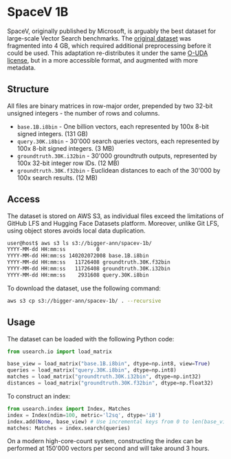# SpaceV 1B

SpaceV, originally published by Microsoft, is arguably the best dataset for large-scale Vector Search benchmarks.
The [original dataset](https://github.com/microsoft/SPTAG/tree/main/datasets/SPACEV1B) was fragmented into 4 GB, which required additional preprocessing before it could be used.
This adaptation re-distributes it under the same [O-UDA license](https://github.com/microsoft/SPTAG/blob/main/datasets/SPACEV1B/LICENSE), but in a more accessible format, and augmented with more metadata.

## Structure

All files are binary matrices in row-major order, prepended by two 32-bit unsigned integers - the number of rows and columns.

- `base.1B.i8bin` - One billion vectors, each represented by 100x 8-bit signed integers. (131 GB)
- `query.30K.i8bin` - 30'000 search queries vectors, each represented by 100x 8-bit signed integers. (3 MB)
- `groundtruth.30K.i32bin` - 30'000 groundtruth outputs, represented by 100x 32-bit integer row IDs. (12 MB)
- `groundtruth.30K.f32bin` - Euclidean distances to each of the 30'000 by 100x search results. (12 MB)

## Access

The dataset is stored on AWS S3, as individual files exceed the limitations of GitHub LFS and Hugging Face Datasets platform.
Moreover, unlike Git LFS, using object stores avoids local data duplication.

```bash
user@host$ aws s3 ls s3://bigger-ann/spacev-1b/
YYYY-MM-dd HH:mm:ss          0 
YYYY-MM-dd HH:mm:ss 140202072008 base.1B.i8bin
YYYY-MM-dd HH:mm:ss   11726408 groundtruth.30K.f32bin
YYYY-MM-dd HH:mm:ss   11726408 groundtruth.30K.i32bin
YYYY-MM-dd HH:mm:ss    2931608 query.30K.i8bin
```

To download the dataset, use the following command:

```bash
aws s3 cp s3://bigger-ann/spacev-1b/ . --recursive
```

## Usage

The dataset can be loaded with the following Python code:

```python
from usearch.io import load_matrix

base_view = load_matrix("base.1B.i8bin", dtype=np.int8, view=True)
queries = load_matrix("query.30K.i8bin", dtype=np.int8)
matches = load_matrix("groundtruth.30K.i32bin", dtype=np.int32)
distances = load_matrix("groundtruth.30K.f32bin", dtype=np.float32)
```

To construct an index:

```python
from usearch.index import Index, Matches
index = Index(ndim=100, metric='l2sq', dtype='i8')
index.add(None, base_view) # Use incremental keys from 0 to len(base_view)
matches: Matches = index.search(queries)
```

On a modern high-core-count system, constructing the index can be performed at 150'000 vectors per second and will take around 3 hours.
